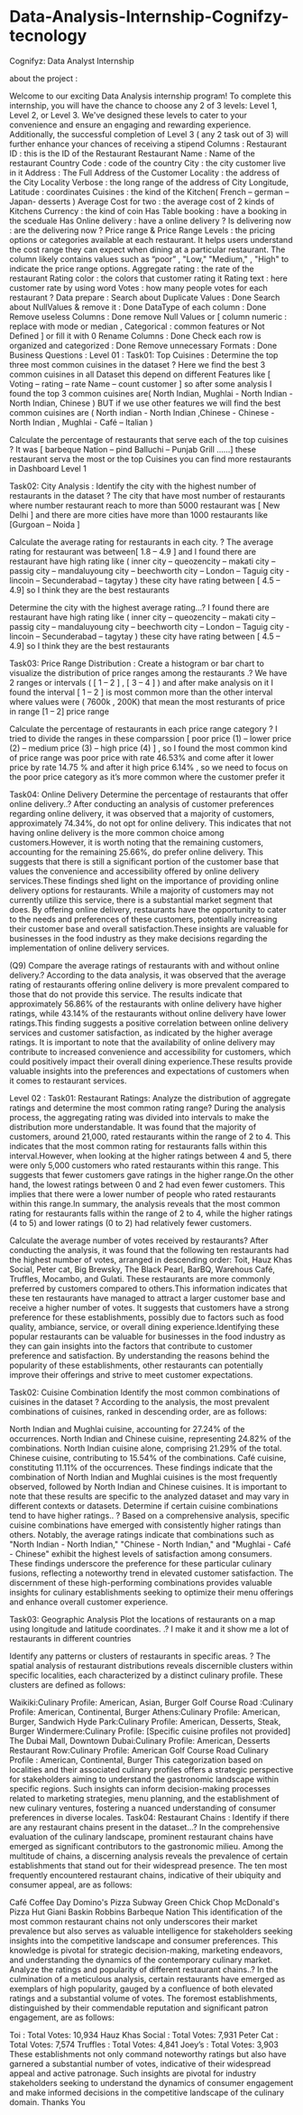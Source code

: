 # Data-Analysis-Internship-Cognifzy-tecnology
Cognifyz: Data Analyst Internship

about the project :

Welcome to our exciting Data Analysis internship program! To complete this internship, you will have the chance to choose any 2 of 3 levels: Level 1, Level 2, or Level 3. We've designed these levels to cater to your convenience and ensure an engaging and rewarding experience. Additionally, the successful completion of Level 3 ( any 2 task out of 3) will further enhance your chances of receiving a stipend
Columns :
Restaurant ID : this is the ID of the Restaurant
Restaurant Name : Name of the restaurant
Country Code : code of the country
City : the city customer live in it
Address : The Full Address of the Customer
Locality : the address of the City
Locality Verbose : the long range of the address of City
Longitude, Latitude : coordinates
Cuisines : the kind of the Kitchen( French – german – Japan- desserts )
Average Cost for two : the average cost of 2 kinds of Kitchens
Currency : the kind of coin
Has Table booking : have a booking in the sceduale
Has Online delivery : have a online delivery ?
Is delivering now : are the delivering now ?
Price range & Price Range Levels : the pricing options or categories available at each restaurant. It helps users understand the cost range they can expect when dining at a particular restaurant. The column likely contains values such as “poor” , "Low," "Medium," , "High" to indicate the price range options.
Aggregate rating : the rate of the restaurant
Rating color : the colors that customer rating it
Rating text : here customer rate by using word
Votes : how many people votes for each restaurant ?
Data prepare :
Search about Duplicate Values : Done
Search about NullValues & remove it : Done
DataType of each column : Done
Remove useless Columns : Done
remove Null Values or [ column numeric : replace with mode or median , Categorical : common features or Not Defined ] or fill it with 0
Rename Columns : Done
Check each row is organized and categorized : Done
Remove unnecessary Formats : Done
Business Questions :
Level 01 :
Task01: Top Cuisines :
Determine the top three most common cuisines in the dataset ?
Here we find the best 3 common cuisines in all Dataset this depend on different Features like [ Voting – rating – rate Name – count customer ] so after some analysis I found the top 3 common cuisines are( North Indian, Mughlai - North Indian - North Indian, Chinese ) BUT if we use other features we will find the best common cuisines are ( North indian - North Indian ,Chinese - Chinese - North Indian , Mughlai - Café – Italian )

Calculate the percentage of restaurants that serve each of the top cuisines ?
It was [ barbeque Nation – pind Balluchi – Punjab Grill ……] these restaurant serva the most or the top Cuisines you can find more restaurants in Dashboard Level 1

Task02: City Analysis :
Identify the city with the highest number of restaurants in the dataset ?
The city that have most number of restaurants where number restaurant reach to more than 5000 restaurant was [ New Delhi ] and there are more cities have more than 1000 restaurants like [Gurgoan – Noida ]

Calculate the average rating for restaurants in each city. ?
The average rating for restaurant was between[ 1.8 – 4.9 ] and I found there are restaurant have high rating like ( inner city – queozencity – makati city – passig city – mandaluyoung city – beechworth city – London – Taguig city - lincoin – Secunderabad – tagytay ) these city have rating between [ 4.5 – 4.9] so I think they are the best restaurants

Determine the city with the highest average rating…?
I found there are restaurant have high rating like ( inner city – queozencity – makati city – passig city – mandaluyoung city – beechworth city – London – Taguig city - lincoin – Secunderabad – tagytay ) these city have rating between [ 4.5 – 4.9] so I think they are the best restaurants

Task03: Price Range Distribution :
Create a histogram or bar chart to visualize the distribution of price ranges among the restaurants .?
We have 2 ranges or intervals ( [ 1 – 2 ] , [ 3 – 4 ] ) and after make analysis on it I found the interval [ 1 – 2 ] is most common more than the other interval where values were ( 7600k , 200K) that mean the most resturants of price in range [1 – 2] price range

Calculate the percentage of restaurants in each price range category ?
I tried to divide the ranges in these comparssion [ poor price (1) – lower price (2) – medium price (3) – high price (4) ] , so I found the most common kind of price range was poor price with rate 46.53% and come after it lower price by rate 14.75 % and after it high price 6.14% , so we need to focus on the poor price category as it’s more common where the customer prefer it

Task04: Online Delivery
Determine the percentage of restaurants that offer online delivery..?
After conducting an analysis of customer preferences regarding online delivery, it was observed that a majority of customers, approximately 74.34%, do not opt for online delivery. This indicates that not having online delivery is the more common choice among customers.However, it is worth noting that the remaining customers, accounting for the remaining 25.66%, do prefer online delivery. This suggests that there is still a significant portion of the customer base that values the convenience and accessibility offered by online delivery services.These findings shed light on the importance of providing online delivery options for restaurants. While a majority of customers may not currently utilize this service, there is a substantial market segment that does. By offering online delivery, restaurants have the opportunity to cater to the needs and preferences of these customers, potentially increasing their customer base and overall satisfaction.These insights are valuable for businesses in the food industry as they make decisions regarding the implementation of online delivery services.

(Q9) Compare the average ratings of restaurants with and without online delivery.?
According to the data analysis, it was observed that the average rating of restaurants offering online delivery is more prevalent compared to those that do not provide this service. The results indicate that approximately 56.86% of the restaurants with online delivery have higher ratings, while 43.14% of the restaurants without online delivery have lower ratings.This finding suggests a positive correlation between online delivery services and customer satisfaction, as indicated by the higher average ratings. It is important to note that the availability of online delivery may contribute to increased convenience and accessibility for customers, which could positively impact their overall dining experience.These results provide valuable insights into the preferences and expectations of customers when it comes to restaurant services.

Level 02 :
Task01: Restaurant Ratings:
Analyze the distribution of aggregate ratings and determine the most common rating range?
During the analysis process, the aggregating rating was divided into intervals to make the distribution more understandable. It was found that the majority of customers, around 21,000, rated restaurants within the range of 2 to 4. This indicates that the most common rating for restaurants falls within this interval.However, when looking at the higher ratings between 4 and 5, there were only 5,000 customers who rated restaurants within this range. This suggests that fewer customers gave ratings in the higher range.On the other hand, the lowest ratings between 0 and 2 had even fewer customers. This implies that there were a lower number of people who rated restaurants within this range.In summary, the analysis reveals that the most common rating for restaurants falls within the range of 2 to 4, while the higher ratings (4 to 5) and lower ratings (0 to 2) had relatively fewer customers.

Calculate the average number of votes received by restaurants?
After conducting the analysis, it was found that the following ten restaurants had the highest number of votes, arranged in descending order: Toit, Hauz Khas Social, Peter cat, Big Brewsky, The Black Pearl, BarBQ, Warehous Café, Truffles, Mocambo, and Gulati. These restaurants are more commonly preferred by customers compared to others.This information indicates that these ten restaurants have managed to attract a larger customer base and receive a higher number of votes. It suggests that customers have a strong preference for these establishments, possibly due to factors such as food quality, ambiance, service, or overall dining experience.Identifying these popular restaurants can be valuable for businesses in the food industry as they can gain insights into the factors that contribute to customer preference and satisfaction. By understanding the reasons behind the popularity of these establishments, other restaurants can potentially improve their offerings and strive to meet customer expectations.

Task02: Cuisine Combination
Identify the most common combinations of cuisines in the dataset ?
According to the analysis, the most prevalent combinations of cuisines, ranked in descending order, are as follows:

North Indian and Mughlai cuisine, accounting for 27.24% of the occurrences.
North Indian and Chinese cuisine, representing 24.82% of the combinations.
North Indian cuisine alone, comprising 21.29% of the total.
Chinese cuisine, contributing to 15.54% of the combinations.
Café cuisine, constituting 11.11% of the occurrences.
These findings indicate that the combination of North Indian and Mughlai cuisines is the most frequently observed, followed by North Indian and Chinese cuisines. It is important to note that these results are specific to the analyzed dataset and may vary in different contexts or datasets.
Determine if certain cuisine combinations tend to have higher ratings.. ?
Based on a comprehensive analysis, specific cuisine combinations have emerged with consistently higher ratings than others. Notably, the average ratings indicate that combinations such as "North Indian - North Indian," "Chinese - North Indian," and "Mughlai - Café - Chinese" exhibit the highest levels of satisfaction among consumers. These findings underscore the preference for these particular culinary fusions, reflecting a noteworthy trend in elevated customer satisfaction. The discernment of these high-performing combinations provides valuable insights for culinary establishments seeking to optimize their menu offerings and enhance overall customer experience.

Task03: Geographic Analysis
Plot the locations of restaurants on a map using longitude and latitude coordinates. .?
I make it and it show me a lot of restaurants in different countries

Identify any patterns or clusters of restaurants in specific areas. ?
The spatial analysis of restaurant distributions reveals discernible clusters within specific localities, each characterized by a distinct culinary profile. These clusters are defined as follows:

Waikiki:Culinary Profile: American, Asian, Burger
Golf Course Road :Culinary Profile: American, Continental, Burger
Athens:Culinary Profile: American, Burger, Sandwich
Hyde Park:Culinary Profile: American, Desserts, Steak, Burger
Windermere:Culinary Profile: [Specific cuisine profiles not provided]
The Dubai Mall, Downtown Dubai:Culinary Profile: American, Desserts
Restaurant Row:Culinary Profile: American
Golf Course Road
Culinary Profile : American, Continental, Burger
This categorization based on localities and their associated culinary profiles offers a strategic perspective for stakeholders aiming to understand the gastronomic landscape within specific regions. Such insights can inform decision-making processes related to marketing strategies, menu planning, and the establishment of new culinary ventures, fostering a nuanced understanding of consumer preferences in diverse locales.
Task04: Restaurant Chains :
Identify if there are any restaurant chains present in the dataset...?
In the comprehensive evaluation of the culinary landscape, prominent restaurant chains have emerged as significant contributors to the gastronomic milieu. Among the multitude of chains, a discerning analysis reveals the prevalence of certain establishments that stand out for their widespread presence. The ten most frequently encountered restaurant chains, indicative of their ubiquity and consumer appeal, are as follows:

Café Coffee Day
Domino's Pizza
Subway
Green Chick Chop
McDonald's
Pizza Hut
Giani
Baskin Robbins
Barbeque Nation
This identification of the most common restaurant chains not only underscores their market prevalence but also serves as valuable intelligence for stakeholders seeking insights into the competitive landscape and consumer preferences. This knowledge is pivotal for strategic decision-making, marketing endeavors, and understanding the dynamics of the contemporary culinary market.
Analyze the ratings and popularity of different restaurant chains..?
In the culmination of a meticulous analysis, certain restaurants have emerged as exemplars of high popularity, gauged by a confluence of both elevated ratings and a substantial volume of votes. The foremost establishments, distinguished by their commendable reputation and significant patron engagement, are as follows:

Toi : Total Votes: 10,934
Hauz Khas Social : Total Votes: 7,931
Peter Cat : Total Votes: 7,574
Truffles : Total Votes: 4,841
Joey’s : Total Votes: 3,903
These establishments not only command noteworthy ratings but also have garnered a substantial number of votes, indicative of their widespread appeal and active patronage. Such insights are pivotal for industry stakeholders seeking to understand the dynamics of consumer engagement and make informed decisions in the competitive landscape of the culinary domain.
Thanks You
